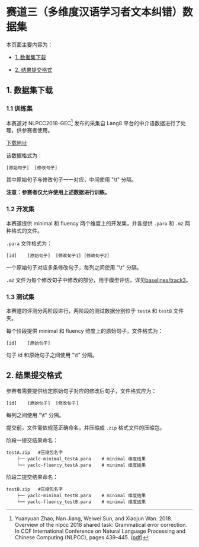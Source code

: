 # 赛道三（多维度汉语学习者文本纠错）数据集

本页面主要内容为：

- [1. 数据集下载](#1-数据集下载)

- [2. 结果提交格式](#2-结果提交格式)

## 1. 数据集下载

### 1.1 训练集

本赛道对 NLPCC2018-GEC[^1] 发布的采集自 Lang8 平台的中介语数据进行了处理，供参赛者使用。

[下载地址]()

该数据格式为：

```
[原始句子]	[修改句子]
```

其中原始句子与修改句子一一对应，中间使用 "\t" 分隔。

**注意：参赛者仅允许使用上述数据进行训练。**

### 1.2 开发集

本赛道提供 minimal 和 fluency 两个维度上的开发集，并各提供 `.para` 和 `.m2` 两种格式的文件。

`.para` 文件格式为：

```
[id]	[原始句子]	[修改句子1]	[修改句子2]
```

一个原始句子对应多条修改句子，每列之间使用 "\t" 分隔。

`.m2` 文件为每个修改句子中修改的部分，用于模型评估，详见[baselines/track3](https://github.com/blcuicall/CCL2022-CLTC/baselines/track3)。

### 1.3 测试集

本赛道的评测分两阶段进行，两阶段的测试数据分别位于 `testA` 和 `testB` 文件夹。

每个阶段提供 minimal 和 fluency 维度上的原始句子，文件格式为：

```
[id]	[原始句子]
```

句子 id 和原始句子之间使用 "\t" 分隔。

## 2. 结果提交格式

参赛者需要提供给定原始句子对应的修改后句子，文件格式应为：

```
[id]	[原始句子]	[修改句子]
```

每列之间使用 "\t" 分隔。

提交前，文件需依规范正确命名，并压缩成 `.zip` 格式文件的压缩包。

阶段一提交结果命名：

```
testA.zip	#压缩包名字
    ├── yaclc-minimal_testA.para	# minimal 维度结果
    └── yaclc-fluency_testA.para	# minimal 维度结果
```

阶段二提交结果命名：

```
testB.zip	#压缩包名字
    ├── yaclc-minimal_testB.para	# minimal 维度结果
    └── yaclc-fluency_testB.para	# minimal 维度结果
```



[^1]:Yuanyuan Zhao, Nan Jiang, Weiwei Sun, and Xiaojun Wan. 2018. Overview of the nlpcc 2018 shared task: Grammatical error correction. In CCF International Conference on Natural Language Processing and Chinese Computing (NLPCC), pages 439–445. ([pdf](http://tcci.ccf.org.cn/conference/2018/papers/EV11.pdf)) 